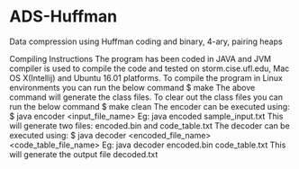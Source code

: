# ADS-Huffman
Data compression using Huffman coding and binary, 4-ary, pairing heaps

Compiling Instructions
The program has been coded in JAVA and JVM compiler is used to compile the code and tested on storm.cise.ufl.edu, Mac OS X(Intellij) and Ubuntu 16.01 platforms.
To compile the program in Linux environments you can run the below command
$ make
The above command will generate the class files.
To clear out the class files you can run the below command
$ make clean
The encoder can be executed using:
$ java encoder <input_file_name>
Eg: java encoded sample_input.txt
This will generate two files: encoded.bin and code_table.txt
The decoder can be executed using:
$ java decoder <encoded_file_name> <code_table_file_name>
Eg: java decoder encoded.bin code_table.txt
This will generate the output file decoded.txt
